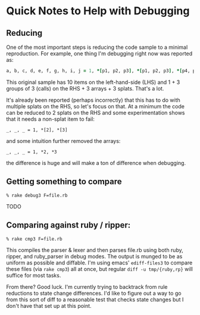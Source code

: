 # Quick Notes to Help with Debugging

## Reducing

One of the most important steps is reducing the code sample to a
minimal reproduction. For example, one thing I'm debugging right now
was reported as:

```ruby
a, b, c, d, e, f, g, h, i, j = 1, *[p1, p2, p3], *[p1, p2, p3], *[p4, p5, p6]
```

This original sample has 10 items on the left-hand-side (LHS) and 1 +
3 groups of 3 (calls) on the RHS + 3 arrays + 3 splats. That's a lot.

It's already been reported (perhaps incorrectly) that this has to do
with multiple splats on the RHS, so let's focus on that. At a minimum
the code can be reduced to 2 splats on the RHS and some
experimentation shows that it needs a non-splat item to fail:

```
_, _, _ = 1, *[2], *[3]
```

and some intuition further removed the arrays:

```
_, _, _ = 1, *2, *3
```

the difference is huge and will make a ton of difference when
debugging.

## Getting something to compare

```
% rake debug3 F=file.rb
```

TODO

## Comparing against ruby / ripper:

```
% rake cmp3 F=file.rb
```

This compiles the parser & lexer and then parses file.rb using both
ruby, ripper, and ruby_parser in debug modes. The output is munged to
be as uniform as possible and diffable. I'm using emacs'
`ediff-files3` to compare these files (via `rake cmp3`) all at once,
but regular `diff -u tmp/{ruby,rp}` will suffice for most tasks.

From there? Good luck. I'm currently trying to backtrack from rule
reductions to state change differences. I'd like to figure out a way
to go from this sort of diff to a reasonable test that checks state
changes but I don't have that set up at this point.
